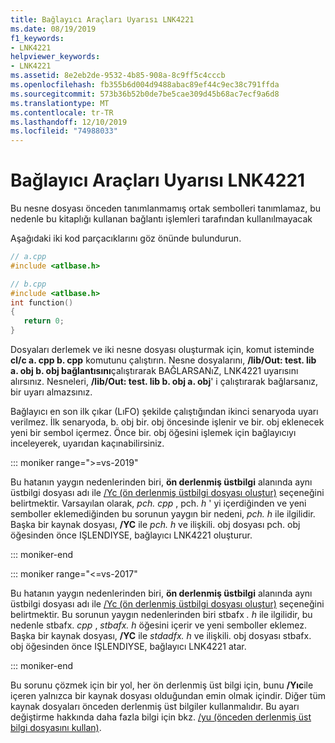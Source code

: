 ```yaml
---
title: Bağlayıcı Araçları Uyarısı LNK4221
ms.date: 08/19/2019
f1_keywords:
- LNK4221
helpviewer_keywords:
- LNK4221
ms.assetid: 8e2eb2de-9532-4b85-908a-8c9ff5c4cccb
ms.openlocfilehash: fb355b6d004d9488abac89ef44c9ec38c791ffda
ms.sourcegitcommit: 573b36b52b0de7be5cae309d45b68ac7ecf9a6d8
ms.translationtype: MT
ms.contentlocale: tr-TR
ms.lasthandoff: 12/10/2019
ms.locfileid: "74988033"
---
```

# <a name="linker-tools-warning-lnk4221"></a>Bağlayıcı Araçları Uyarısı LNK4221

Bu nesne dosyası önceden tanımlanmamış ortak sembolleri tanımlamaz, bu nedenle bu kitaplığı kullanan bağlantı işlemleri tarafından kullanılmayacak

Aşağıdaki iki kod parçacıklarını göz önünde bulundurun.

```cpp
// a.cpp
#include <atlbase.h>
```

```cpp
// b.cpp
#include <atlbase.h>
int function()
{
   return 0;
}
```

Dosyaları derlemek ve iki nesne dosyası oluşturmak için, komut isteminde **cl/c a. cpp b. cpp** komutunu çalıştırın. Nesne dosyalarını, **/lib/Out: test. lib a. obj b. obj bağlantısını**çalıştırarak BAĞLARSANıZ, LNK4221 uyarısını alırsınız. Nesneleri, **/lib/Out: test. lib b. obj a. obj**' i çalıştırarak bağlarsanız, bir uyarı almazsınız.

Bağlayıcı en son ilk çıkar (LıFO) şekilde çalıştığından ikinci senaryoda uyarı verilmez. İlk senaryoda, b. obj bir. obj öncesinde işlenir ve bir. obj eklenecek yeni bir sembol içermez. Önce bir. obj öğesini işlemek için bağlayıcıyı inceleyerek, uyarıdan kaçınabilirsiniz.

::: moniker range=">=vs-2019"

Bu hatanın yaygın nedenlerinden biri, **ön derlenmiş üstbilgi** alanında aynı üstbilgi dosyası adı ile [/Yc (ön derlenmiş üstbilgi dosyası oluştur)](../../build/reference/yc-create-precompiled-header-file.md) seçeneğini belirtmektir. Varsayılan olarak, *pch. cpp* , pch. *h* ' yi içerdiğinden ve yeni semboller eklemediğinden bu sorunun yaygın bir nedeni, *pch. h* ile ilgilidir. Başka bir kaynak dosyası, **/YC** ile *pch. h* ve ilişkili. obj dosyası pch. obj öğesinden önce IŞLENDIYSE, bağlayıcı LNK4221 oluşturur.

::: moniker-end

::: moniker range="<=vs-2017"

Bu hatanın yaygın nedenlerinden biri, **ön derlenmiş üstbilgi** alanında aynı üstbilgi dosyası adı ile [/Yc (ön derlenmiş üstbilgi dosyası oluştur)](../../build/reference/yc-create-precompiled-header-file.md) seçeneğini belirtmektir. Bu sorunun yaygın nedenlerinden biri stbafx *. h* ile ilgilidir, bu nedenle stbafx. *cpp* , *stbafx. h* öğesini içerir ve yeni semboller eklemez. Başka bir kaynak dosyası, **/YC** ile *stdadfx. h* ve ilişkili. obj dosyası stbafx. obj öğesinden önce IŞLENDIYSE, bağlayıcı LNK4221 atar.

::: moniker-end

Bu sorunu çözmek için bir yol, her ön derlenmiş üst bilgi için, bunu **/Yıc**ile içeren yalnızca bir kaynak dosyası olduğundan emin olmak içindir. Diğer tüm kaynak dosyaları önceden derlenmiş üst bilgiler kullanmalıdır. Bu ayarı değiştirme hakkında daha fazla bilgi için bkz. [/yu (önceden derlenmiş üst bilgi dosyasını kullan)](../../build/reference/yu-use-precompiled-header-file.md).
